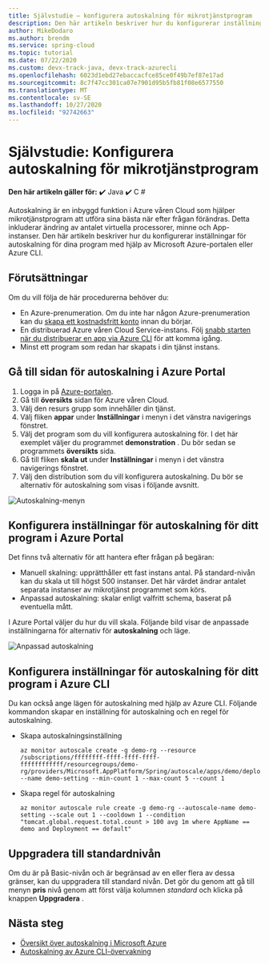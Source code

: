 ```yaml
---
title: Självstudie – konfigurera autoskalning för mikrotjänstprogram
description: Den här artikeln beskriver hur du konfigurerar inställningar för autoskalning för dina program med hjälp av Microsoft Azure-portalen eller Azure CLI.
author: MikeDodaro
ms.author: brendm
ms.service: spring-cloud
ms.topic: tutorial
ms.date: 07/22/2020
ms.custom: devx-track-java, devx-track-azurecli
ms.openlocfilehash: 6023d1ebd27ebaccacfce85ce0f49b7ef87e17ad
ms.sourcegitcommit: 8c7f47cc301ca07e7901d95b5fb81f08e6577550
ms.translationtype: MT
ms.contentlocale: sv-SE
ms.lasthandoff: 10/27/2020
ms.locfileid: "92742663"
---
```

# <a name="tutorial-set-up-autoscale-for-microservice-applications"></a>Självstudie: Konfigurera autoskalning för mikrotjänstprogram

**Den här artikeln gäller för:** ✔️ Java ✔️ C #

Autoskalning är en inbyggd funktion i Azure våren Cloud som hjälper mikrotjänstprogram att utföra sina bästa när efter frågan förändras. Detta inkluderar ändring av antalet virtuella processorer, minne och App-instanser. Den här artikeln beskriver hur du konfigurerar inställningar för autoskalning för dina program med hjälp av Microsoft Azure-portalen eller Azure CLI.

## <a name="prerequisites"></a>Förutsättningar

Om du vill följa de här procedurerna behöver du:

* En Azure-prenumeration. Om du inte har någon Azure-prenumeration kan du [skapa ett kostnadsfritt konto](https://azure.microsoft.com/free/?WT.mc_id=A261C142F) innan du börjar.
* En distribuerad Azure våren Cloud Service-instans. Följ [snabb starten när du distribuerar en app via Azure CLI](./spring-cloud-quickstart.md) för att komma igång.
* Minst ett program som redan har skapats i din tjänst instans.

## <a name="navigate-to-the-autoscale-page-in-the-azure-portal"></a>Gå till sidan för autoskalning i Azure Portal

1. Logga in på [Azure-portalen](https://portal.azure.com/).
2. Gå till **översikts** sidan för Azure våren Cloud.
3. Välj den resurs grupp som innehåller din tjänst.
4. Välj fliken **appar** under **Inställningar** i menyn i det vänstra navigerings fönstret.
5. Välj det program som du vill konfigurera autoskalning för. I det här exemplet väljer du programmet **demonstration** . Du bör sedan se programmets **översikts** sida.
6. Gå till fliken **skala ut** under **Inställningar** i menyn i det vänstra navigerings fönstret.
7. Välj den distribution som du vill konfigurera autoskalning. Du bör se alternativ för autoskalning som visas i följande avsnitt.


![Autoskalning-menyn](./media/spring-cloud-autoscale/autoscale-menu.png)

## <a name="set-up-autoscale-settings-for-your-application-in-the-azure-portal"></a>Konfigurera inställningar för autoskalning för ditt program i Azure Portal

Det finns två alternativ för att hantera efter frågan på begäran:

* Manuell skalning: upprätthåller ett fast instans antal. På standard-nivån kan du skala ut till högst 500 instanser. Det här värdet ändrar antalet separata instanser av mikrotjänst programmet som körs.
* Anpassad autoskalning: skalar enligt valfritt schema, baserat på eventuella mått.

I Azure Portal väljer du hur du vill skala.  Följande bild visar de anpassade inställningarna för alternativ för **autoskalning** och läge.

![Anpassad autoskalning](./media/spring-cloud-autoscale/custom-autoscale.png)

## <a name="set-up-autoscale-settings-for-your-application-in-azure-cli"></a>Konfigurera inställningar för autoskalning för ditt program i Azure CLI
Du kan också ange lägen för autoskalning med hjälp av Azure CLI.  Följande kommandon skapar en inställning för autoskalning och en regel för autoskalning.

* Skapa autoskalningsinställning
  ```
  az monitor autoscale create -g demo-rg --resource /subscriptions/ffffffff-ffff-ffff-ffff-ffffffffffff/resourcegroups/demo-rg/providers/Microsoft.AppPlatform/Spring/autoscale/apps/demo/deployments/default --name demo-setting --min-count 1 --max-count 5 --count 1
  ```
* Skapa regel för autoskalning
  ```
  az monitor autoscale rule create -g demo-rg --autoscale-name demo-setting --scale out 1 --cooldown 1 --condition "tomcat.global.request.total.count > 100 avg 1m where AppName == demo and Deployment == default"
  ```

## <a name="upgrade-to-the-standard-tier"></a>Uppgradera till standardnivån

Om du är på Basic-nivån och är begränsad av en eller flera av dessa gränser, kan du uppgradera till standard nivån. Det gör du genom att gå till menyn **pris** nivå genom att först välja kolumnen *standard* och klicka på knappen **Uppgradera** .

## <a name="next-steps"></a>Nästa steg

* [Översikt över autoskalning i Microsoft Azure](../azure-monitor/platform/autoscale-overview.md)
* [Autoskalning av Azure CLI-övervakning](/cli/azure/monitor/autoscale?preserve-view=true&view=azure-cli-latest)
